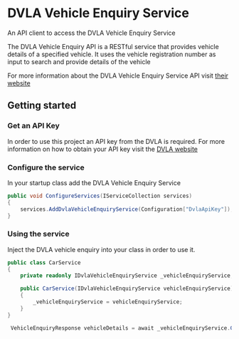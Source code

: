 # DVLA Vehicle Enquiry Service

An API client to access the DVLA Vehicle Enquiry Service

The DVLA Vehicle Enquiry API is a RESTful service that provides vehicle details of a specified vehicle. It uses the vehicle registration number as input to search and provide details of the vehicle

For more information about the DVLA Vehicle Enquiry Service API visit [their website](https://developer-portal.driver-vehicle-licensing.api.gov.uk/apis/vehicle-enquiry-service/vehicle-enquiry-service-description.html#vehicle-enquiry-service-api)

## Getting started

### Get an API Key

In order to use this project an API key from the DVLA is required. For more information on how to obtain your API key visit the [DVLA website](https://developer-portal.driver-vehicle-licensing.api.gov.uk/apis/vehicle-enquiry-service/vehicle-enquiry-service-description.html#vehicle-enquiry-service-api)

### Configure the service

In your startup class add the DVLA Vehicle Enquiry Service

```cs
public void ConfigureServices(IServiceCollection services)
{
    services.AddDvlaVehicleEnquiryService(Configuration["DvlaApiKey"]);
}
```

### Using the service

Inject the DVLA vehicle enquiry into your class in order to use it.

```cs
public class CarService
{
    private readonly IDvlaVehicleEnquiryService _vehicleEnquiryService;

    public CarService(IDvlaVehicleEnquiryService vehicleEnquiryService)
    {
        _vehicleEnquiryService = vehicleEnquiryService;
    }
}
```

```cs
 VehicleEnquiryResponse vehicleDetails = await _vehicleEnquiryService.GetVehicleDetailsAsync(RegistrationNumber);
```
